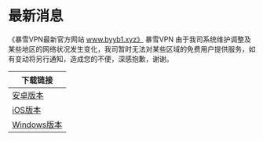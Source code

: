 # 最新消息
《暴雪VPN最新官方网站 www.byyb1.xyz》 
暴雪VPN
由于我司系统维护调整及某些地区的网络状况发生变化，我司暂时无法对某些区域的免费用户提供服务，如有变动将另行通知，造成您的不便，深感抱歉，谢谢。





| 下载链接  | 
| ------------- | 
| <a href="https://raw.githubusercontent.com/BxVpn/bxvpnapp/main/bxvpn_v2.7.0_60.apk" rel="nofollow">安卓版本</a>  | 
| <a href="https://apps.apple.com/my/app/bxvpn/id1542308257" rel="nofollow">iOS版本</a> |
|<a href="https://www.downloadyy.com/download/baoxuevpn-setup-1.5.0-x64.exe" rel="nofollow">Windows版本</a> |
